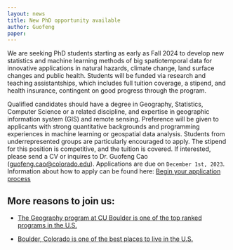 ```yaml
---
layout: news
title: New PhD opportunity available
author: Guofeng
paper: 
---
```


We are seeking PhD students starting as early as Fall 2024 to develop new
statistics and machine learning methods of big spatiotemporal data for
innovative applications in natural hazards, climate change, land surface
changes and public health. Students will be funded via research and
teaching assistantships, which includes full tuition coverage, a stipend,
and health insurance, contingent on good progress through the program. 

Qualified candidates should have a degree in Geography, Statistics, Computer Science or a related discipline, and expertise in geographic information
system (GIS) and remote sensing. Preference will be given to applicants
with strong quantitative backgrounds and programming experiences in machine
learning or geospatial data analysis. Students from underrepresented groups are particularly encouraged to apply. The stipend for this position is
competitive, and the tuition is covered. If interested, please send a CV or
inquires to Dr. Guofeng Cao ([guofeng.cao@colorado.edu](mailto:guofeng.cao@colorado.edu)). Applications are
due on `December 1st, 2023`. Information about how to apply can be found
here: [Begin your application
process](https://www.colorado.edu/graduateschool/admissions/how-to-apply)

## More reasons to join us:

- [The Geography program at CU Boulder is one of the top ranked programs in the
U.S.](https://www.colorado.edu/geography/2020/07/23/cu-boulder-geography-ranked-1-us)

- [Boulder, Colorado is one of the best places to live in the U.S.](https://bouldercolorado.gov/newsroom/boulder-named-best-place-to-live-in-nation-by-us-news-world-report)




